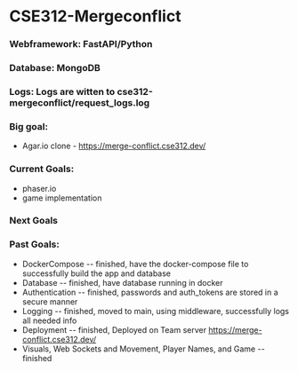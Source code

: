 # CSE312-Mergeconflict

### Webframework: FastAPI/Python

### Database: MongoDB

### Logs: Logs are witten to cse312-mergeconflict/request_logs.log

### Big goal:

* Agar.io clone - https://merge-conflict.cse312.dev/

### Current Goals:
* phaser.io
* game implementation 

### Next Goals

### Past Goals:
* DockerCompose -- finished, have the docker-compose file to successfully build the app and database
* Database -- finished, have database running in docker
* Authentication -- finished, passwords and auth_tokens are stored in a secure manner
* Logging -- finished, moved to main, using middleware, successfully logs all needed info
* Deployment -- finished, Deployed on Team server https://merge-conflict.cse312.dev/
* Visuals, Web Sockets and Movement, Player Names, and Game -- finished
